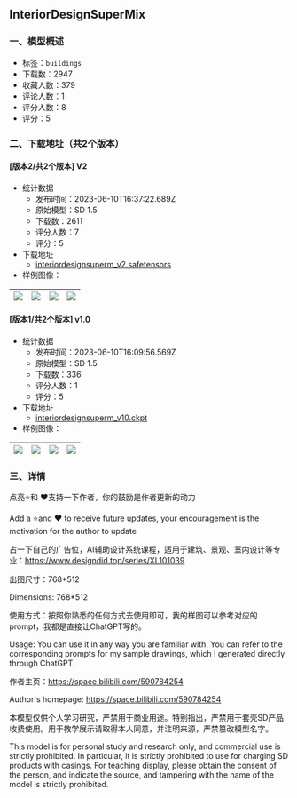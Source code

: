 ## InteriorDesignSuperMix
### 一、模型概述

- 标签：`buildings`
- 下载数：2947
- 收藏人数：379
- 评论人数：1
- 评分人数：8
- 评分：5

### 二、下载地址（共2个版本）

#### [版本2/共2个版本] V2

- 统计数据
  - 发布时间：2023-06-10T16:37:22.689Z
  - 原始模型：SD 1.5
  - 下载数：2611
  - 评分人数：7
  - 评分：5
- 下载地址
  - [interiordesignsuperm_v2.safetensors](https://civitai.com/api/download/models/93152)
- 样例图像：

| <img src="https://image.civitai.com/xG1nkqKTMzGDvpLrqFT7WA/a01ae142-93f1-41b5-8ccd-725c496b6ffa/width=450/1098340.jpeg" /> | <img src="https://image.civitai.com/xG1nkqKTMzGDvpLrqFT7WA/c9b5e5bc-3fa6-4523-b2b4-93c3ac6b1111/width=450/1098346.jpeg" /> | <img src="https://image.civitai.com/xG1nkqKTMzGDvpLrqFT7WA/c452d648-430a-47aa-8a6d-af0f1509aed7/width=450/1098345.jpeg" /> | <img src="https://image.civitai.com/xG1nkqKTMzGDvpLrqFT7WA/b37385ad-7760-48e5-90c3-52c49eff3d15/width=450/1098342.jpeg" /> |
| ---- | ---- | ---- | ---- |

#### [版本1/共2个版本] v1.0

- 统计数据
  - 发布时间：2023-06-10T16:09:56.569Z
  - 原始模型：SD 1.5
  - 下载数：336
  - 评分人数：1
  - 评分：5
- 下载地址
  - [interiordesignsuperm_v10.ckpt](https://civitai.com/api/download/models/91127)
- 样例图像：

| <img src="https://image.civitai.com/xG1nkqKTMzGDvpLrqFT7WA/54dd26eb-9d0e-49ed-8c3b-8e6ba87fa3f7/width=450/1063063.jpeg" /> | <img src="https://image.civitai.com/xG1nkqKTMzGDvpLrqFT7WA/0ebfbae6-1f70-4ca5-9a4b-2c1479444d8a/width=450/1063067.jpeg" /> | <img src="https://image.civitai.com/xG1nkqKTMzGDvpLrqFT7WA/d1053920-4906-462e-b510-fc1ad6cf6e16/width=450/1063065.jpeg" /> | <img src="https://image.civitai.com/xG1nkqKTMzGDvpLrqFT7WA/03ead73f-e16c-4717-8f3a-2b6ad8cbe328/width=450/1063066.jpeg" /> |
| ---- | ---- | ---- | ---- |


### 三、详情
<p>点亮⭐和 ❤️支持一下作者，你的鼓励是作者更新的动力</p><p>Add a ⭐and ❤️ to receive future updates, your encouragement is the motivation for the author to update</p><p>占一下自己的广告位，AI辅助设计系统课程，适用于建筑、景观、室内设计等专业：<a target="_blank" rel="ugc" href="https://www.designdid.top/series/XL101039">https://www.designdid.top/series/XL101039</a></p><p>出图尺寸：768*512</p><p>Dimensions: 768*512</p><p>使用方式：按照你熟悉的任何方式去使用即可，我的样图可以参考对应的prompt，我都是直接让ChatGPT写的。</p><p>Usage: You can use it in any way you are familiar with. You can refer to the corresponding prompts for my sample drawings, which I generated directly through ChatGPT.</p><p>作者主页：<a target="_blank" rel="ugc" href="https://space.bilibili.com/590784254">https://space.bilibili.com/590784254</a></p><p>Author's homepage: <a target="_blank" rel="ugc" href="https://space.bilibili.com/590784254">https://space.bilibili.com/590784254</a></p><p>本模型仅供个人学习研究，严禁用于商业用途。特别指出，严禁用于套壳SD产品收费使用。用于教学展示请取得本人同意，并注明来源，严禁篡改模型名字。</p><p>This model is for personal study and research only, and commercial use is strictly prohibited. In particular, it is strictly prohibited to use for charging SD products with casings. For teaching display, please obtain the consent of the person, and indicate the source, and tampering with the name of the model is strictly prohibited.</p>